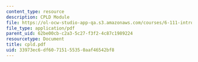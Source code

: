 ```yaml
---
content_type: resource
description: CPLD Module
file: https://ol-ocw-studio-app-qa.s3.amazonaws.com/courses/6-111-introductory-digital-systems-laboratory-fall-2002/33973ec6df60715155350aaf46542bf8_cpld.pdf
file_type: application/pdf
parent_uid: 62be00cb-c2a3-5c27-f3f2-4c87c1989224
resourcetype: Document
title: cpld.pdf
uid: 33973ec6-df60-7151-5535-0aaf46542bf8
---
```

